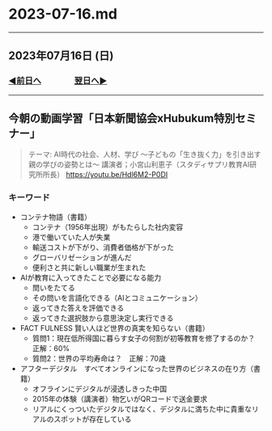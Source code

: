 # 2023-07-16.md

---

## 2023年07月16日 (日)

### [◀️前日へ](https://github.com/yuasys/chatty-journal/blob/main/2023/07/2023-07-15.md)&emsp;&emsp;&emsp;&emsp;[翌日へ▶️](https://github.com/yuasys/chatty-journal/blob/main/2023/07/2023-07-17.md)

---

## 今朝の動画学習「日本新聞協会xHubukum特別セミナー」

> テーマ: AI時代の社会、人材、学び
> ～子どもの「生き抜く力」を引き出す親の学びの姿勢とは～
> 講演者；小宮山利恵子（スタディサプリ教育AI研究所所長）
> https://youtu.be/Hdl6M2-P0DI

### キーワード

- コンテナ物語（書籍）
  - コンテナ（1956年出現）がもたらした社内変容
  - 港で働いていた人が失業
  - 輸送コストが下がり、消費者価格が下がった
  - グローバリゼーションが進んだ
  - 便利さと共に新しい職業が生まれた
- AIが教育に入ってきたことで必要になる能力
  - 問いをたてる
  - その問いを言語化できる（AIとコミュニケーション）
  - 返ってきた答えを評価できる
  - 返ってきた選択肢から意思決定し実行できる
- FACT FULNESS 賢い人ほど世界の真実を知らない（書籍）
  - 質問1：現在低所得国に暮らす女子の何割が初等教育を修了するのか？　正解：60%
  - 質問2：世界の平均寿命は？　正解：70歳
- アフターデジタル　すべてオンラインになった世界のビジネスの在り方（書籍）
  - オフラインにデジタルが浸透しきった中国
  - 2015年の体験（講演者）物乞いがQRコードで送金要求
  - リアルにくっついたデジタルではなく、デジタルに満ちた中に貴重なリアルのスポットが存在している
